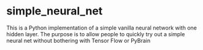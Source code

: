 # simple_neural_net
This is a Python implementation of a simple vanilla neural network with one hidden layer. The purpose is to allow people to quickly try out a simple neural net without bothering with Tensor Flow or PyBrain
